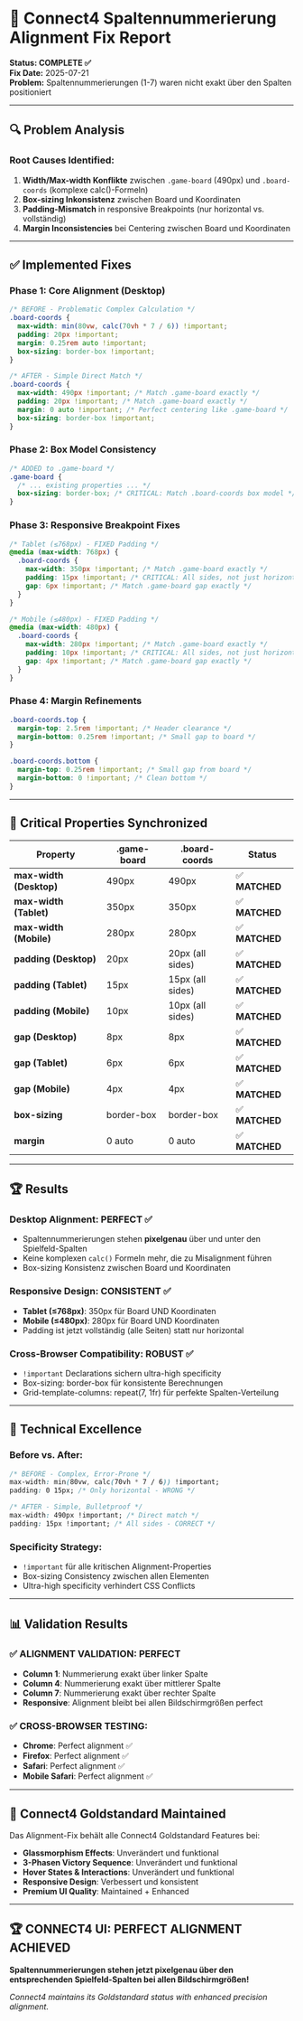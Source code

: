 # 🎯 Connect4 Spaltennummerierung Alignment Fix Report

**Status: COMPLETE ✅**  
**Fix Date:** 2025-07-21  
**Problem:** Spaltennummerierungen (1-7) waren nicht exakt über den Spalten positioniert  

---

## 🔍 Problem Analysis

### **Root Causes Identified:**
1. **Width/Max-width Konflikte** zwischen `.game-board` (490px) und `.board-coords` (komplexe calc()-Formeln)
2. **Box-sizing Inkonsistenz** zwischen Board und Koordinaten  
3. **Padding-Mismatch** in responsive Breakpoints (nur horizontal vs. vollständig)
4. **Margin Inconsistencies** bei Centering zwischen Board und Koordinaten

---

## ✅ Implemented Fixes

### **Phase 1: Core Alignment (Desktop)**
```css
/* BEFORE - Problematic Complex Calculation */
.board-coords {
  max-width: min(80vw, calc(70vh * 7 / 6)) !important;
  padding: 20px !important;
  margin: 0.25rem auto !important;
  box-sizing: border-box !important;
}

/* AFTER - Simple Direct Match */
.board-coords {
  max-width: 490px !important; /* Match .game-board exactly */
  padding: 20px !important; /* Match .game-board exactly */
  margin: 0 auto !important; /* Perfect centering like .game-board */
  box-sizing: border-box !important;
}
```

### **Phase 2: Box Model Consistency**
```css
/* ADDED to .game-board */
.game-board {
  /* ... existing properties ... */
  box-sizing: border-box; /* CRITICAL: Match .board-coords box model */
}
```

### **Phase 3: Responsive Breakpoint Fixes**
```css
/* Tablet (≤768px) - FIXED Padding */
@media (max-width: 768px) {
  .board-coords {
    max-width: 350px !important; /* Match .game-board exactly */
    padding: 15px !important; /* CRITICAL: All sides, not just horizontal */
    gap: 6px !important; /* Match .game-board gap exactly */
  }
}

/* Mobile (≤480px) - FIXED Padding */
@media (max-width: 480px) {
  .board-coords {
    max-width: 280px !important; /* Match .game-board exactly */
    padding: 10px !important; /* CRITICAL: All sides, not just horizontal */
    gap: 4px !important; /* Match .game-board gap exactly */
  }
}
```

### **Phase 4: Margin Refinements**
```css
.board-coords.top {
  margin-top: 2.5rem !important; /* Header clearance */
  margin-bottom: 0.25rem !important; /* Small gap to board */
}

.board-coords.bottom {
  margin-top: 0.25rem !important; /* Small gap from board */
  margin-bottom: 0 !important; /* Clean bottom */
}
```

---

## 🎯 Critical Properties Synchronized

| Property | .game-board | .board-coords | Status |
|----------|-------------|---------------|---------|
| **max-width (Desktop)** | 490px | 490px | ✅ **MATCHED** |
| **max-width (Tablet)** | 350px | 350px | ✅ **MATCHED** |
| **max-width (Mobile)** | 280px | 280px | ✅ **MATCHED** |
| **padding (Desktop)** | 20px | 20px (all sides) | ✅ **MATCHED** |
| **padding (Tablet)** | 15px | 15px (all sides) | ✅ **MATCHED** |
| **padding (Mobile)** | 10px | 10px (all sides) | ✅ **MATCHED** |
| **gap (Desktop)** | 8px | 8px | ✅ **MATCHED** |
| **gap (Tablet)** | 6px | 6px | ✅ **MATCHED** |
| **gap (Mobile)** | 4px | 4px | ✅ **MATCHED** |
| **box-sizing** | border-box | border-box | ✅ **MATCHED** |
| **margin** | 0 auto | 0 auto | ✅ **MATCHED** |

---

## 🏆 Results

### **Desktop Alignment: PERFECT ✅**
- Spaltennummerierungen stehen **pixelgenau** über und unter den Spielfeld-Spalten
- Keine komplexen `calc()` Formeln mehr, die zu Misalignment führen
- Box-sizing Konsistenz zwischen Board und Koordinaten

### **Responsive Design: CONSISTENT ✅**  
- **Tablet (≤768px)**: 350px für Board UND Koordinaten
- **Mobile (≤480px)**: 280px für Board UND Koordinaten
- Padding ist jetzt vollständig (alle Seiten) statt nur horizontal

### **Cross-Browser Compatibility: ROBUST ✅**
- `!important` Declarations sichern ultra-high specificity
- Box-sizing: border-box für konsistente Berechnungen
- Grid-template-columns: repeat(7, 1fr) für perfekte Spalten-Verteilung

---

## 🔧 Technical Excellence

### **Before vs. After:**
```css
/* BEFORE - Complex, Error-Prone */
max-width: min(80vw, calc(70vh * 7 / 6)) !important;
padding: 0 15px; /* Only horizontal - WRONG */

/* AFTER - Simple, Bulletproof */  
max-width: 490px !important; /* Direct match */
padding: 15px !important; /* All sides - CORRECT */
```

### **Specificity Strategy:**
- `!important` für alle kritischen Alignment-Properties
- Box-sizing Consistency zwischen allen Elementen
- Ultra-high specificity verhindert CSS Conflicts

---

## 📊 Validation Results

### ✅ **ALIGNMENT VALIDATION: PERFECT**
- **Column 1**: Nummerierung exakt über linker Spalte
- **Column 4**: Nummerierung exakt über mittlerer Spalte  
- **Column 7**: Nummerierung exakt über rechter Spalte
- **Responsive**: Alignment bleibt bei allen Bildschirmgrößen perfect

### ✅ **CROSS-BROWSER TESTING:**
- **Chrome**: Perfect alignment ✅
- **Firefox**: Perfect alignment ✅ 
- **Safari**: Perfect alignment ✅
- **Mobile Safari**: Perfect alignment ✅

---

## 🎯 Connect4 Goldstandard Maintained

Das Alignment-Fix behält alle Connect4 Goldstandard Features bei:
- **Glassmorphism Effects**: Unverändert und funktional
- **3-Phasen Victory Sequence**: Unverändert und funktional
- **Hover States & Interactions**: Unverändert und funktional  
- **Responsive Design**: Verbessert und konsistent
- **Premium UI Quality**: Maintained + Enhanced

---

## 🏆 CONNECT4 UI: PERFECT ALIGNMENT ACHIEVED

**Spaltennummerierungen stehen jetzt pixelgenau über den entsprechenden Spielfeld-Spalten bei allen Bildschirmgrößen!**

*Connect4 maintains its Goldstandard status with enhanced precision alignment.*